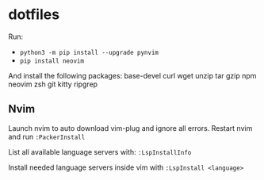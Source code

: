 # dotfiles

Run:
* `python3 -m pip install --upgrade pynvim`
* `pip install neovim`


And install the following packages:
base-devel curl wget unzip tar gzip npm neovim zsh git kitty ripgrep

## Nvim

Launch nvim to auto download vim-plug and ignore all errors. Restart nvim and run `:PackerInstall`

List all available language servers with:
`:LspInstallInfo`

Install needed language servers inside vim with
`:LspInstall <language>`
